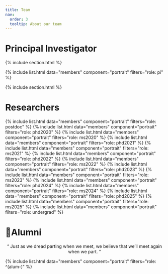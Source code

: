 ```yaml
---
title: Team
nav:
  order: 3
  tooltip: About our team
---
```


# <i class="fas fa-person-chalkboard"></i> Principal Investigator

{% include section.html %}

{% include list.html data="members" component="portrait" filters="role: pi" %}

{% include section.html %}

# <i class="fas fa-users"></i> Researchers

{% include list.html data="members" component="portrait" filters="role: postdoc" %}
{% include list.html data="members" component="portrait" filters="role: phd2020" %}
{% include list.html data="members" component="portrait" filters="role: ms2020" %}
{% include list.html data="members" component="portrait" filters="role: phd2021" %}
{% include list.html data="members" component="portrait" filters="role: ms2021" %}
{% include list.html data="members" component="portrait" filters="role: phd2022" %}
{% include list.html data="members" component="portrait" filters="role: ms2022" %}
{% include list.html data="members" component="portrait" filters="role: phd2023" %}
{% include list.html data="members" component="portrait" filters="role: ms2023" %}
{% include list.html data="members" component="portrait" filters="role: phd2024" %}
{% include list.html data="members" component="portrait" filters="role: ms2024" %}
{% include list.html data="members" component="portrait" filters="role: phd2025" %}
{% include list.html data="members" component="portrait" filters="role: ms2025" %}
{% include list.html data="members" component="portrait" filters="role: undergrad" %}

# Alumni

<p style="text-align:center">“ Just as we dread parting when we meet, we believe that we’ll meet again when we part. ”</p>
{% include list.html data="members" component="portrait" filters="role: ^(alum-)" %}
